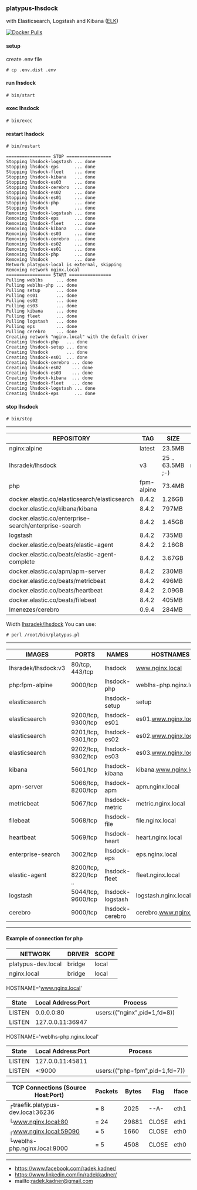 ### platypus-lhsdock

with Elasticsearch, Logstash and Kibana ([ELK](https://www.elastic.co/))

[![Docker Pulls](https://img.shields.io/docker/pulls/lhsradek/lhsdock)](https://hub.docker.com/repository/docker/lhsradek/lhsdock)

#### setup
create .env file

```# cp .env.dist .env```

#### run lhsdock
```# bin/start```

#### exec lhsdock
```# bin/exec```

#### restart lhsdock
```# bin/restart```

```
================= STOP =================
Stopping lhsdock-logstash ... done
Stopping lhsdock-eps      ... done
Stopping lhsdock-fleet    ... done
Stopping lhsdock-kibana   ... done
Stopping lhsdock-es03     ... done
Stopping lhsdock-cerebro  ... done
Stopping lhsdock-es02     ... done
Stopping lhsdock-es01     ... done
Stopping lhsdock-php      ... done
Stopping lhsdock          ... done
Removing lhsdock-logstash ... done
Removing lhsdock-eps      ... done
Removing lhsdock-fleet    ... done
Removing lhsdock-kibana   ... done
Removing lhsdock-es03     ... done
Removing lhsdock-cerebro  ... done
Removing lhsdock-es02     ... done
Removing lhsdock-es01     ... done
Removing lhsdock-php      ... done
Removing lhsdock          ... done
Network platypus-local is external, skipping
Removing network nginx.local
================= START ================
Pulling weblhs     ... done
Pulling weblhs-php ... done
Pulling setup      ... done
Pulling es01       ... done
Pulling es02       ... done
Pulling es03       ... done
Pulling kibana     ... done
Pulling fleet      ... done
Pulling logstash   ... done
Pulling eps        ... done
Pulling cerebro    ... done
Creating network "nginx.local" with the default driver
Creating lhsdock-php   ... done
Creating lhsdock-setup ... done
Creating lhsdock       ... done
Creating lhsdock-es01  ... done
Creating lhsdock-cerebro ... done
Creating lhsdock-es02    ... done
Creating lhsdock-es03    ... done
Creating lhsdock-kibana  ... done
Creating lhsdock-fleet   ... done
Creating lhsdock-logstash ... done
Creating lhsdock-eps      ... done
```

#### stop lhsdock
```# bin/stop```

-----

| REPOSITORY                                            |  TAG       | SIZE             | OPTIONAL
| ----------------------------------------------------- | ---------- | ---------------- | ----------------
| nginx:alpine                                          | latest     | 23.5MB           |
| lhsradek/lhsdock                                      | v3         | 25 .. 63.5MB ;-) | nginx:alpine
| php                                                   | fpm-alpine | 73.4MB           |
| docker.elastic.co/elasticsearch/elasticsearch         | 8.4.2      | 1.26GB           |
| docker.elastic.co/kibana/kibana                       | 8.4.2      | 797MB            |
| docker.elastic.co/enterprise-search/enterprise-search | 8.4.2      | 1.45GB           |
| logstash                                              | 8.4.2      | 735MB            |
| docker.elastic.co/beats/elastic-agent                 | 8.4.2      | 2.16GB           | 
| docker.elastic.co/beats/elastic-agent-complete        | 8.4.2      | 3.67GB           | * 
| docker.elastic.co/apm/apm-server                      | 8.4.2      | 230MB            |
| docker.elastic.co/beats/metricbeat                    | 8.4.2      | 496MB            |
| docker.elastic.co/beats/heartbeat                     | 8.4.2      | 2.09GB           |
| docker.elastic.co/beats/filebeat                      | 8.4.2      | 405MB            |
| lmenezes/cerebro                                      | 0.9.4      | 284MB            |

Width [lhsradek/lhsdock](https://hub.docker.com/repository/docker/lhsradek/lhsdock/) You can use:

```# perl /root/bin/platypus.pl```

-----

| IMAGES               | PORTS                  | NAMES            | HOSTNAMES                 | OPTIONAL  
| -------------------- | ---------------------- | ---------------- | ------------------------- | --------
| lhsradek/lhsdock:v3  | 80/tcp, 443/tcp        | lhsdock          | www.nginx.local           |
| php:fpm-alpine       | 9000/tcp               | lhsdock-php      | weblhs-php.nginx.local    | 
| elasticsearch        |                        | lhsdock-setup    | setup                     | *
| elasticsearch        | 9200/tcp, 9300/tcp     | lhsdock-es01     | es01.www.nginx.local      |
| elasticsearch        | 9201/tcp, 9301/tcp     | lhsdock-es02     | es02.www.nginx.local      | 
| elasticsearch        | 9202/tcp, 9302/tcp     | lhsdock-es03     | es03.www.nginx.local      |
| kibana               | 5601/tcp               | lhsdock-kibana   | kibana.www.nginx.local    |
| apm-server           | 5066/tcp, 8200/tcp     | lhsdock-apm      | apm.nginx.local           | *
| metricbeat           | 5067/tcp               | lhsdock-metric   | metric.nginx.local        | * 
| filebeat             | 5068/tcp               | lhsdock-file     | file.nginx.local          | *
| heartbeat            | 5069/tcp               | lhsdock-heart    | heart.nginx.local         | *
| enterprise-search    | 3002/tcp               | lhsdock-eps      | eps.nginx.local           | *
| elastic-agent        | 8200/tcp, 8220/tcp ..  | lhsdock-fleet    | fleet.nginx.local         | *
| logstash             | 5044/tcp, 9600/tcp     | lhsdock-logstash | logstash.nginx.local      | *
| cerebro              | 9000/tcp               | lhsdock-cerebro  | cerebro.www.nginx.local   | *

-----

#### Example of connection for php

| NETWORK                    | DRIVER | SCOPE
| -------------------------- | ------ | -----
| platypus-dev.local         | bridge | local
| nginx.local                | bridge | local


HOSTNAME='www.nginx.local'

| State       | Local Address:Port | Process 
| ----------- | ------------------ | ----------------------------
| LISTEN      |      0.0.0.0:80    | users:(("nginx",pid=1,fd=8))       
| LISTEN      |   127.0.0.11:36947 |                                    

HOSTNAME='weblhs-php.nginx.local'

| State       | Local Address:Port | Process 
| ----------- | ------------------ | -------------------------------
| LISTEN      |   127.0.0.11:45811 |                         
| LISTEN      |            *:9000  | users:(("php-fpm",pid=1,fd=7))


| TCP Connections (Source Host:Port)                 |      Packets    |    Bytes  |  Flag   |  Iface        
| -------------------------------------------------- | --------------- | --------- | ------- | ------
|┌traefik.platypus-dev.local:36236                   |    =        8   |     2025  |  --A-   |  eth1
|└www.nginx.local:80                                 |    =       24   |    29881  |  CLOSE  |  eth1
|┌www.nginx.local:59090                              |    =        5   |     1660  |  CLOSE  |  eth0
|└weblhs-php.nginx.local:9000                        |    =        5   |     4508  |  CLOSE  |  eth0

-----

* https://www.facebook.com/radek.kadner/
* https://www.linkedin.com/in/radekkadner/
* mailto:radek.kadner@gmail.com
